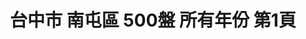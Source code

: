 ---
title: "台中市 南屯區 500盤 所有年份 第1頁"
description: "台中市 南屯區 500盤 所有年份 獲獎餐廳 第1頁"
keywords:
  - 美食競賽
  - 台灣美食
  - 美食精選
datePublished: "2025-06-30"
dateModified: "2025-07-02"
city: "台中市"
district: "南屯區"
award: "500盤"
year: "所有年份"
page: 1
count: 5

restaurants:
  - name: "JL STUDIO"
    city: "台中市"
    district: "南屯區"
    address: "台中市南屯區益豐路四段689號2樓"
    phone: "0423803570"
    geo: "24.15048684063746, 120.62854305823515"
    link: "台中市/南屯區/JL_STUDIO"
    google_map: "https://maps.app.goo.gl/nk9Mg95M5nRLidjAA"
    footinder: "https://footinder.com.tw/%e5%8f%b0%e4%b8%ad%e5%b8%82%e5%8d%97%e5%b1%af%e5%8d%80/411/"
    award:
    - name: "500盤"
      year: "2024"
  - name: "霧都老火鍋"
    city: "台中市"
    district: "南屯區"
    address: "台中市南屯區大墩路28號"
    phone: "0424739680"
    geo: "24.137534113599305, 120.6500430134592"
    link: "台中市/南屯區/霧都老火鍋"
    google_map: "https://maps.app.goo.gl/cuBjpuCZFe5u6BJC9"
    footinder: "https://footinder.com.tw/%E5%8F%B0%E4%B8%AD%E5%B8%82%E5%8D%97%E5%B1%AF%E5%8D%80/103129/"
    award:
    - name: "500盤"
      year: "2024"
  - name: "阿助鵝肉攤"
    city: "台中市"
    district: "南屯區"
    address: "台中市南屯區南屯路二段160號"
    phone: "0424731301"
    geo: "24.136304779338584, 120.65147689127306"
    link: "台中市/南屯區/阿助鵝肉攤"
    google_map: "https://maps.app.goo.gl/nAfUVrftfQgQkKbF9"
    footinder: "https://footinder.com.tw/%E5%8F%B0%E4%B8%AD%E5%B8%82%E5%8D%97%E5%B1%AF%E5%8D%80/134916/"
    award:
    - name: "500盤"
      year: "2024"
  - name: "与玥樓頂級粵菜餐廳"
    city: "台中市"
    district: "南屯區"
    address: "台中市南屯區公益路二段783號"
    phone: "0423829128"
    geo: "24.150942231115817, 120.62928844692372"
    link: "台中市/南屯區/与玥樓頂級粵菜餐廳"
    google_map: "https://maps.app.goo.gl/o7Dtf5YD8hPruhQ26"
    footinder: "https://footinder.com.tw/%E5%8F%B0%E4%B8%AD%E5%B8%82%E5%8D%97%E5%B1%AF%E5%8D%80/437/"
    award:
    - name: "500盤"
      year: "2024"
  - name: "PINOCOCO 皮諾可可"
    city: "台中市"
    district: "南屯區"
    address: "台中市南屯區益豐路四段689號"
    phone: "0423803357"
    geo: "24.15053043965355, 120.62854686110784"
    link: "台中市/南屯區/PINOCOCO_皮諾可可"
    google_map: "https://maps.app.goo.gl/JZmMU3Zv4UZnikZVA"
    footinder: "https://footinder.com.tw/%E5%8F%B0%E4%B8%AD%E5%B8%82%E5%8D%97%E5%B1%AF%E5%8D%80/644/"
    award:
    - name: "500盤"
      year: "2024"
---